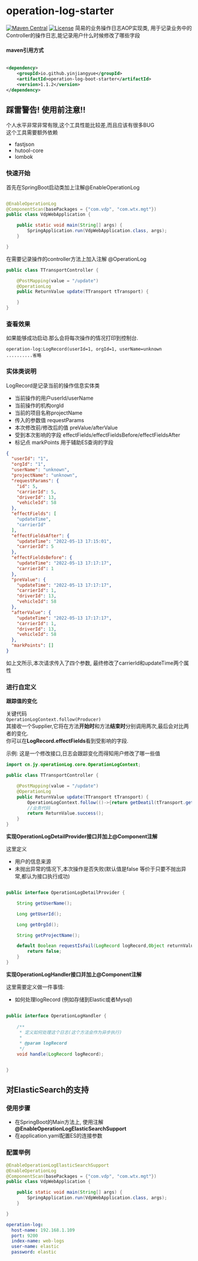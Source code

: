 # operation-log-starter
[![Maven Central](https://maven-badges.herokuapp.com/maven-central/io.github.yinjiangyue/operation-log-boot-starter/badge.svg)](https://mvnrepository.com/artifact/io.github.yinjiangyue/operation-log-boot-starter)
[![License](http://img.shields.io/:license-apache-brightgreen.svg)](http://www.apache.org/licenses/LICENSE-2.0.html)
简易的业务操作日志AOP实现类, 用于记录业务中的Controller的操作日志,能记录用户什么时候修改了哪些字段

#### maven引用方式

```xml

<dependency>
    <groupId>io.github.yinjiangyue</groupId>
    <artifactId>operation-log-boot-starter</artifactId>
    <version>1.1.2</version>
</dependency>
```

## 踩雷警告! 使用前注意!!

个人水平非常非常有限,这个工具性能比较差,而且应该有很多BUG  
这个工具需要额外依赖

* fastjson
* hutool-core
* lombok

### 快速开始

首先在SpringBoot启动类加上注解@EnableOperationLog

```java

@EnableOperationLog
@ComponentScan(basePackages = {"com.vdp", "com.wtx.mgt"})
public class VdpWebApplication {

    public static void main(String[] args) {
        SpringApplication.run(VdpWebApplication.class, args);
    }

} 
```

在需要记录操作的controller方法上加入注解 @OperationLog

```java
public class TTransportController {

    @PostMapping(value = "/update")
    @OperationLog
    public ReturnValue update(TTransport tTransport) {

    }
}

```

### 查看效果

如果能够成功启动.那么会将每次操作的情况打印到控制台.

```text
operation-log:LogRecord(userId=1, orgId=1, userName=unknown  ..........省略
```

### 实体类说明
LogRecord是记录当前的操作信息实体类
* 当前操作的用户userId/userName 
* 当前操作的机构orgId
* 当前的项目名称projectName
* 传入的参数值 requestParams
* 本次修改前/修改后的值 preValue/afterValue
* 受到本次影响的字段 effectFields/effectFieldsBefore/effectFieldsAfter
* 标记点 markPoints 用于辅助ES查询的字段

```JSON
{
  "userId": "1",  
  "orgId": "1",   
  "userName": "unknown",
  "projectName": "unknown",
  "requestParams": {
    "id": 5,
    "carrierId": 5,
    "driverId": 13,
    "vehicleId": 58
  },
  "effectFields": [
    "updateTime",
    "carrierId"
  ],
  "effectFieldsAfter": {
    "updateTime": "2022-05-13 17:15:01",
    "carrierId": 5
  },
  "effectFieldsBefore": {
    "updateTime": "2022-05-13 17:17:17",
    "carrierId": 1
  },
  "preValue": {
    "updateTime": "2022-05-13 17:17:17",
    "carrierId": 1,
    "driverId": 13,
    "vehicleId": 58
  },
  "afterValue": {
    "updateTime": "2022-05-13 17:17:17",
    "carrierId": 1,
    "driverId": 13,
    "vehicleId": 58
  },
  "markPoints": []
}
```

如上文所示,本次请求传入了四个参数, 最终修改了carrierId和updateTime两个属性

### 进行自定义

**跟踪值的变化**

关键代码  
`OperationLogContext.follow(Producer)`  
其接收一个Supplier,它将在方法**开始时**和方法**结束时**分别调用两次,最后会对比两者的变化.  
你可以在**LogRecord.effectFields**看到受影响的字段. 

示例: 这是一个修改接口,日志会跟踪变化而得知用户修改了哪一些值
```java
import cn.jy.operationLog.core.OperationLogContext;

public class TTransportController {

    @PostMapping(value = "/update")
    @OperationLog
    public ReturnValue update(TTransport tTransport) {
        OperationLogContext.follow(()->{return getDeatil(tTransport.getId());});
        //业务代码
        return ReturnValue.success();
    }
}

```

**实现OperationLogDetailProvider接口并加上@Component注解**

这里定义
* 用户的信息来源
* 未抛出异常的情况下,本次操作是否失败(默认值是false 等价于只要不抛出异常,都认为接口执行成功)


```java

public interface OperationLogDetailProvider {

    String getUserName();

    Long getUserId();

    Long getOrgId();

    String getProjectName();

    default Boolean requestIsFail(LogRecord logRecord,Object returnValue) {
        return false;
    }
}
```

**实现OperationLogHandler接口并加上@Component注解**  

这里需要定义做一件事情:
* 如何处理logRecord (例如存储到Elastic或者Mysql)

```java

public interface OperationLogHandler {
    
    /**
     * 定义如何处理这个日志(这个方法会作为异步执行)
     *
     * @param logRecord
     */
    void handle(LogRecord logRecord);


}
```

## 对ElasticSearch的支持

### 使用步骤
* 在SpringBoot的Main方法上, 使用注解 **@EnableOperationLogElasticSearchSupport**
* 在application.yaml配置ES的连接参数

### 配置举例
```java
@EnableOperationLogElasticSearchSupport
@EnableOperationLog
@ComponentScan(basePackages = {"com.vdp", "com.wtx.mgt"})
public class VdpWebApplication {

    public static void main(String[] args) {
        SpringApplication.run(VdpWebApplication.class, args);
    }

} 
```

```yaml
operation-log:
  host-name: 192.168.1.109
  port: 9200
  index-name: web-logs
  user-name: elastic
  password: elastic
```


